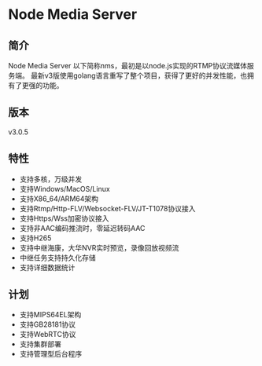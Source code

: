 # Node Media Server
## 简介
Node Media Server 以下简称nms，最初是以node.js实现的RTMP协议流媒体服务端。
最新v3版使用golang语言重写了整个项目，获得了更好的并发性能，也拥有了更强的功能。

## 版本
v3.0.5

## 特性
* 支持多核，万级并发
* 支持Windows/MacOS/Linux 
* 支持X86_64/ARM64架构
* 支持Rtmp/Http-FLV/Websocket-FLV/JT-T1078协议接入
* 支持Https/Wss加密协议接入
* 支持非AAC编码推流时，零延迟转码AAC
* 支持H265
* 支持中继海康，大华NVR实时预览，录像回放视频流
* 中继任务支持持久化存储
* 支持详细数据统计

## 计划
* 支持MIPS64EL架构
* 支持GB28181协议
* 支持WebRTC协议
* 支持集群部署
* 支持管理型后台程序
